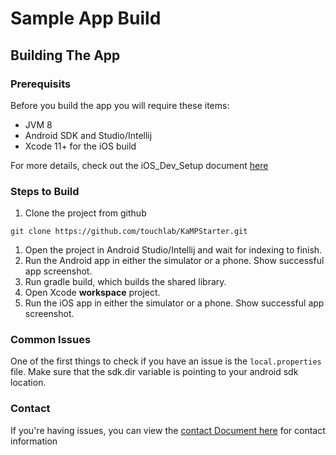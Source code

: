 # Sample App Build

## Building The App

### Prerequisits
Before you build the app you will require these items:

* JVM 8
* Android SDK and Studio/Intellij
* Xcode 11+ for the iOS build

For more details, check out the iOS_Dev_Setup document [here](https://github.com/touchlab/KaMPStarter/blob/master/docs/IOS_DEV_SETUP.md)

### Steps to Build
1. Clone the project from github 
```
git clone https://github.com/touchlab/KaMPStarter.git
```
1. Open the project in Android Studio/Intellij and wait for indexing to finish.
1. Run the Android app in either the simulator or a phone. Show successful app screenshot.
1. Run gradle build, which builds the shared library.
1. Open Xcode **workspace** project.
1. Run the iOS app in either the simulator or a phone. Show successful app screenshot.

### Common Issues

One of the first things to check if you have an issue is the `local.properties` file. Make sure that the sdk.dir variable is pointing to your android sdk location.

### Contact

If you're having issues, you can view the [contact Document here](https://github.com/touchlab/KaMPStarter/blob/master/CONTACT_US.md) for contact information
